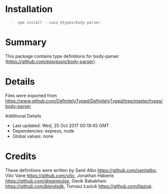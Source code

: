 # Installation
> `npm install --save @types/body-parser`

# Summary
This package contains type definitions for body-parser (https://github.com/expressjs/body-parser).

# Details
Files were exported from https://www.github.com/DefinitelyTyped/DefinitelyTyped/tree/master/types/body-parser

Additional Details
 * Last updated: Wed, 25 Oct 2017 00:19:45 GMT
 * Dependencies: express, node
 * Global values: none

# Credits
These definitions were written by Santi Albo <https://github.com/santialbo>, Vilic Vane <https://github.com/vilic>, Jonathan Häberle <https://github.com/dreampulse>, Gevik Babakhani <https://github.com/blendsdk>, Tomasz Łaziuk <https://github.com/tlaziuk>.
